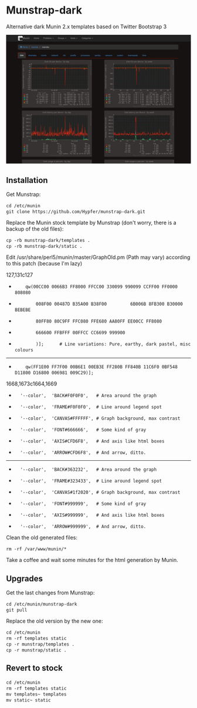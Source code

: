 Munstrap-dark
========

Alternative dark Munin 2.x templates based on Twitter Bootstrap 3

![Sample](sample.jpg)

Installation
------------

Get Munstrap:

```
cd /etc/munin
git clone https://github.com/Hypfer/munstrap-dark.git
```

Replace the Munin stock template by Munstrap (don't worry, there is a backup of the old files):

```
cp -rb munstrap-dark/templates .
cp -rb munstrap-dark/static .
```

Edit /usr/share/perl5/munin/master/GraphOld.pm (Path may vary) according to this patch (because I'm lazy)

127,131c127
-         qw(00CC00 0066B3 FF8000 FFCC00 330099 990099 CCFF00 FF0000 808080
-             008F00 00487D B35A00 B38F00         6B006B 8FB300 B30000 BEBEBE
-             80FF80 80C9FF FFC080 FFE680 AA80FF EE00CC FF8080
-             666600 FFBFFF 00FFCC CC6699 999900
-             )];      # Line variations: Pure, earthy, dark pastel, misc colours
---
+         qw(FF1E00 FF7F00 00B6E1 00EB3E FF280B FF840B 11C6F0 0BF548 D11800 D16800 006981 009C29)];
1668,1673c1664,1669
- 		'--color',  'BACK#F0F0F0',   # Area around the graph
- 		'--color',  'FRAME#F0F0F0',  # Line around legend spot
- 		'--color',  'CANVAS#FFFFFF', # Graph background, max contrast
- 		'--color',  'FONT#666666',   # Some kind of gray
- 		'--color',  'AXIS#CFD6F8',   # And axis like html boxes
- 		'--color',  'ARROW#CFD6F8',  # And arrow, ditto.
---
+ 		'--color',  'BACK#363232',   # Area around the graph
+ 		'--color',  'FRAME#323433',  # Line around legend spot
+ 		'--color',  'CANVAS#1f2020', # Graph background, max contrast
+ 		'--color',  'FONT#999999',   # Some kind of gray
+ 		'--color',  'AXIS#999999',   # And axis like html boxes
+ 		'--color',  'ARROW#999999',  # And arrow, ditto.


Clean the old generated files:

```
rm -rf /var/www/munin/*
```

Take a coffee and wait some minutes for the html generation by Munin.

Upgrades
--------

Get the last changes from Munstrap:

```
cd /etc/munin/munstrap-dark
git pull
```

Replace the old version by the new one:

```
cd /etc/munin
rm -rf templates static
cp -r munstrap/templates .
cp -r munstrap/static .
```

Revert to stock
---------------

```
cd /etc/munin
rm -rf templates static
mv templates~ templates
mv static~ static
```
